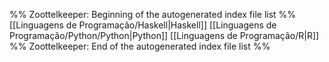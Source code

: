 %% Zoottelkeeper: Beginning of the autogenerated index file list  %%
 [[Linguagens de Programação/Haskell|Haskell]]
 [[Linguagens de Programação/Python/Python|Python]]
 [[Linguagens de Programação/R|R]]
%% Zoottelkeeper: End of the autogenerated index file list  %%
